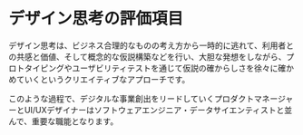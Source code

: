 # デザイン思考の評価項目

デザイン思考は、ビジネス合理的なものの考え方から一時的に逃れて、利用者との共感と価値、そして概念的な仮説構築などを行い、大胆な発想をしながら、プロトタイピングやユーザビリティテストを通じて仮説の確からしさを徐々に確かめていくというクリエイティブなアプローチです。

このような過程で、デジタルな事業創出をリードしていくプロダクトマネージャーとUI/UXデザイナーはソフトウェアエンジニア・データサイエンティストと並んで、重要な職能となります。
